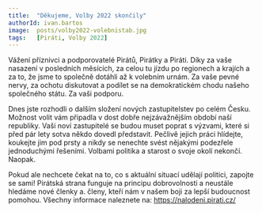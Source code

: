 ```yaml
---
title:  "Děkujeme, Volby 2022 skončily"
authorId: ivan.bartos
image:  posts/volby2022-volebnistab.jpg
tags:   [Piráti, Volby 2022]
---
```

 
Vážení příznivci a podporovatelé Pirátů, Pirátky a Piráti. Díky za vaše nasazení v posledních měsících, za celou tu jízdu po regionech a krajích a za to, že jsme to společně dotáhli až k volebním urnám. Za vaše pevné nervy, za ochotu diskutovat a podílet se na demokratickém chodu našeho společného státu. Za vaši podporu. 

Dnes jste rozhodli o dalším složení nových zastupitelstev po celém Česku. Možnost volit vám připadla v dost dobře nejzávažnějším období naší republiky. Vaši noví zastupitelé se budou muset poprat s výzvami, které si před pár lety sotva někdo dovedl představit. Pečlivě jejich práci hlídejte, koukejte jim pod prsty a nikdy se nenechte svést nějakými podezřele jednoduchými řešeními. Volbami politika a starost o svoje okolí nekončí. Naopak.

Pokud ale nechcete čekat na to, co s aktuální situací udělají politici, zapojte se sami! Pirátská strana funguje na principu dobrovolnosti a neustále hledáme nové členky a. členy, kteří nám v našem boji za lepší budoucnost pomohou. Všechny informace naleznete na: https://nalodeni.pirati.cz/
 
